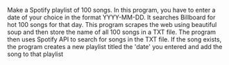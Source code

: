 Make a Spotify playlist of 100 songs.
In this program, you have to enter a date of your choice in the format YYYY-MM-DD. 
It searches Billboard for hot 100 songs for that day. 
This program scrapes the web using beautiful soup and then store the name of all 100 songs in a TXT file. 
The program then uses Spotify API to search for songs in the TXT file. 
If the song exists, the program creates a new playlist titled the 'date' you entered and add the song to that playlist
